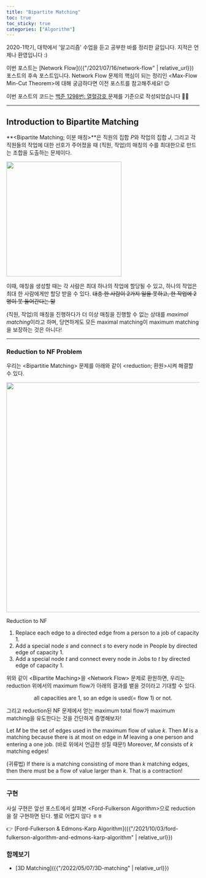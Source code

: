 ```yaml
---
title: "Bipartite Matching"
toc: true
toc_sticky: true
categories: ["Algorithm"]
---
```




2020-1학기, 대학에서 '알고리즘' 수업을 듣고 공부한 바를 정리한 글입니다. 지적은 언제나 환영입니다 :)

이번 포스트는 [Network Flow]({{"/2021/07/16/network-flow" | relative_url}}) 포스트의 후속 포스트입니다. Network Flow 문제의 핵심이 되는 정리인 \<Max-Flow Min-Cut Theorem\>에 대해 궁금하다면 이전 포스트를 참고해주세요! 😉

이번 포스트의 코드는 [백준 1298번: 열혈강호 ](https://www.acmicpc.net/problem/11375) 문제를 기준으로 작성되었습니다 👨‍💻

<hr/>

## Introduction to Bipartite Matching

**\<Bipartite Matching; 이분 매칭\>**은 직원의 집합 $P$와 작업의 집합 $J$, 그리고 각 직원들의 작업에 대한 선호가 주어졌을 때 (직원, 작업)의 매칭의 수를 최대한으로 만드는 조합을 도출하는 문제이다.

<div class="img-wrapper">
  <img src="{{ "/images/algorithm/bipartite-matching-1.png" | relative_url }}" width="300px">
</div>

이때, 매칭을 생성할 때는 각 사람은 최대 하나의 작업에 할당될 수 있고, 하나의 작업은 최대 한 사람에게만 할당 받을 수 있다. ~~대충 한 사람이 2가지 일을 못하고, 한 작업에 2명이 못 들어간다는 말~~

(직원, 작업)의 매칭을 진행하다가 더 이상 매칭을 진행할 수 없는 상태를 *maximal matching*이라고 하며, 당연하게도 모든 maximal matching이 maximum matching을 보장하는 것은 아니다!

<hr/>

### Reduction to NF Problem

우리는 \<Bipartitie Matching\> 문제를 아래와 같이 \<reduction; 환원\>시켜 해결할 수 있다.

<div class="img-wrapper">
  <img src="{{ "/images/algorithm/bipartite-matching-2.png" | relative_url }}" width="600px">
</div>

<div class="math-statement" markdown="1">

<span class="statement-title">Reduction to NF</span>

1. Replace each edge to a directed edge from a person to a job of capacity 1.
2. Add a special node $s$ and connect $s$ to every node in People by directed edge of capacity 1.
3. Add a special node $t$ and connect every node in Jobs to $t$ by directed edge of capacity 1.

</div>

위와 같이 \<Bipartite Maching\>을 \<Network Flow\> 문제로 환원하면, 우리는 reduction 위에서의 maximum flow가 아래의 결과를 뱉을 것이라고 기대할 수 있다.

<div class="statement" align="center">

all capacities are 1, so an edge is used(= flow 1) or not.

</div>

그리고 reduction된 NF 문제에서 얻는 maximum total flow가 maximum matching을 유도한다는 것을 간단하게 증명해보자!

<div class="math-statement" markdown="1">

Let $M$ be the set of edges used in the maximum flow of value $k$. Then $M$ is a matching because there is at most on edge in $M$ leaving a one person and entering a one job. (바로 위에서 언급한 성질 때문!) Moreover, $M$ consists of $k$ matching edges!

(귀류법) If there is a matching consisting of more than $k$ matching edges, then there must be a flow of value larger than $k$. That is a contraction!

</div>

<hr/>

### 구현

사실 구현은 앞선 포스트에서 살펴본 \<Ford-Fulkerson Algorithm\>으로 reduction을 잘 구현하면 된다. 별로 어렵지 않다 ㅎㅎ

👉 [Ford-Fulkerson & Edmons-Karp Algorithm]({{"/2021/10/03/ford-fulkerson-algorithm-and-edmons-karp-algorithm" | relative_url}})

### 함께보기

- [3D Matching]({{"/2022/05/07/3D-matching" | relative_url}})


